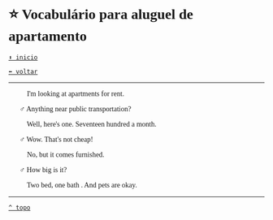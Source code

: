 <font face="Calibri">

# ⭐ Vocabulário para aluguel de apartamento

[`⬆️ inicio`](../../EF%20Route.md)

[`⬅️ voltar`](../Iniciante%202.md)

---

👩🏻‍🦰 I'm looking at apartments for rent.

🧔🏻‍♂️ Anything near public transportation?

👩🏻‍🦰 Well, here's one. Seventeen hundred a month.

🧔🏻‍♂️ Wow. That's not cheap!

👩🏻‍🦰 No, but it comes furnished.

🧔🏻‍♂️ How big is it?

👩🏻‍🦰 Two bed, one bath . And pets are okay.

---

[`^ topo`](#-Vocabulario-para-aluguel-de-apartamento)
</font>
